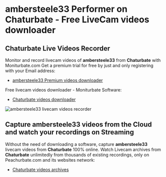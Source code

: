 # ambersteele33 Performer on Chaturbate - Free LiveCam videos downloader

## Chaturbate Live Videos Recorder

Monitor and record livecam videos of **ambersteele33** from **Chaturbate** with Moniturbate.com
Get a premium trial for free by just and only registering with your Email address:
* [ambersteele33 Premium videos downloader](https://moniturbate.com/request-demo-licence-key.html)

Free livecam videos downloader - Moniturbate Software:
* [Chaturbate videos downloader](https://moniturbate.com/moniturbate-download-software.html)

![ambersteele33 livecam videos recorder](https://peachurnet.com/templates/moniturbate-software.png)


## Capture ambersteele33 videos from the Cloud and watch your recordings on Streaming

Without the need of downloading a software, capture **ambersteele33** livecam videos from **Chaturbate** 100% online.
Watch Livecam archives from **Chaturbate** unlimitedly from thousands of existing recordings, only on Peachurbate.com and its websites network:
* [Chaturbate videos archives](https://peachurnet.com/)